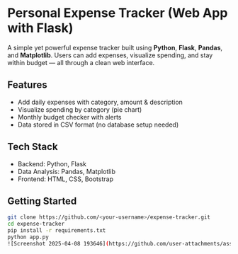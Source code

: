 #  Personal Expense Tracker (Web App with Flask)

A simple yet powerful expense tracker built using **Python**, **Flask**, **Pandas**, and **Matplotlib**. Users can add expenses, visualize spending, and stay within budget — all through a clean web interface.

##  Features
- Add daily expenses with category, amount & description
- Visualize spending by category (pie chart)
- Monthly budget checker with alerts
- Data stored in CSV format (no database setup needed)

##  Tech Stack
- Backend: Python, Flask
- Data Analysis: Pandas, Matplotlib
- Frontend: HTML, CSS, Bootstrap

##  Getting Started
```bash
git clone https://github.com/<your-username>/expense-tracker.git
cd expense-tracker
pip install -r requirements.txt
python app.py
![Screenshot 2025-04-08 193646](https://github.com/user-attachments/assets/e1b0487f-cc83-46b9-9960-470a917cc41e)

